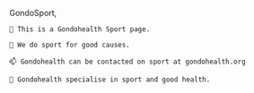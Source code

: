 GondoSport,

    🔭 This is a Gondohealth Sport page.

    🌱 We do sport for good causes.

    📫 Gondohealth can be contacted on sport at gondohealth.org

    🌱 Gondohealth specialise in sport and good health.
